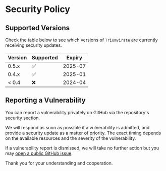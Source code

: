 # Security Policy

## Supported Versions

Check the table below to see which versions of `Triumvirate` are currently
receiving security updates.

| Version | Supported          | Expiry  |
| ------- | ------------------ | ------- |
| 0.5.x   | :white_check_mark: | 2025-07 |
| 0.4.x   | :white_check_mark: | 2025-01 |
| < 0.4   | :x:                | 2024-04 |

## Reporting a Vulnerability

You can report a vulnerability privately on GitHub via the repository's
[security section](https://github.com/MikeSWang/Triumvirate/security).

We will respond as soon as possible if a vulnerability is admitted, and
provide a security update as a matter of priority. The exact timing depends
on the available resources and the severity of the vulnerability.

If a vulnerability report is dismissed, we will take no further action
but you may [open a public GitHub issue](https://github.com/MikeSWang/Triumvirate/issues/new/choose).

Thank you for your understanding and cooperation.
